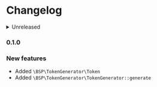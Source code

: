 # Changelog

<details>
<summary>Unreleased</summary>

### BREAKING CHANGES

### New features

- Added `\BSP\TokenGenerator\TokenInterface`

### Bugfixes

</details>

### 0.1.0

### New features

- Added `\BSP\TokenGenerator\Token`
- Added `\BSP\TokenGenerator\TokenGenerator::generate`